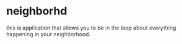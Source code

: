 # neighborhd
this is application that allows you to be in the loop about everything happening in your neighborhood.
